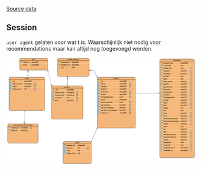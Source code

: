 [Source data](https://filesender.surf.nl/?s=download&token=79f688c0-8251-441b-bb81-a5d737d55e30)

## Session
`user agent` gelaten voor wat t is. Waarschijnlijk niet nodig voor recommendations maar kan altijd
nog toegevoegd worden.

![db design](database_design.PNG "aaa")

